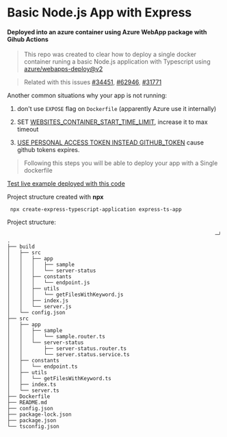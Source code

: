 # Basic Node.js App with Express
#### Deployed into an azure container using Azure WebApp package with Gihub Actions

> This repo was created to clear how to deploy a single docker container runing a basic Node.js application with Typescript using [azure/webapps-deploy@v2]() 

> Related with this issues
> [#34451](https://github.com/MicrosoftDocs/azure-docs/issues/34451), [#62946](https://github.com/MicrosoftDocs/azure-docs/issues/62946), [#31771](https://github.com/MicrosoftDocs/azure-docs/issues/31771)

Another common situations why your app is not running:

1. don't use ``EXPOSE`` flag on ``Dockerfile`` (apparently Azure use it internally)

2. SET [ WEBSITES_CONTAINER_START_TIME_LIMIT](https://docs.microsoft.com/en-us/archive/blogs/waws/things-you-should-know-web-apps-and-linux#if-your-site-doesnt-start-check-the-docker-logapplies-to-web-app-for-containers), increase it to max timeout

3. [USE PERSONAL ACCESS TOKEN INSTEAD GITHUB_TOKEN](https://github.community/t/github-actions-continuous-delivery-with-azure-username-with-uppercase-character/149895/5) cause github tokens expires.


> Following this steps you will be able to deploy your app with a Single dockerfile

[Test live example deployed with this code](https://irvv17-deployment-nodeapp-azure.azurewebsites.net/api/server-status)

Project structure created with **npx**

``` npx create-express-typescript-application express-ts-app```

Project structure:
```
                                                                    ─╯
.
├── build
│   ├── src
│   │   ├── app
│   │   │   ├── sample
│   │   │   └── server-status
│   │   ├── constants
│   │   │   └── endpoint.js
│   │   ├── utils
│   │   │   └── getFilesWithKeyword.js
│   │   ├── index.js
│   │   └── server.js
│   └── config.json
├── src
│   ├── app
│   │   ├── sample
│   │   │   └── sample.router.ts
│   │   └── server-status
│   │       ├── server-status.router.ts
│   │       └── server.status.service.ts
│   ├── constants
│   │   └── endpoint.ts
│   ├── utils
│   │   └── getFilesWithKeyword.ts
│   ├── index.ts
│   └── server.ts
├── Dockerfile
├── README.md
├── config.json
├── package-lock.json
├── package.json
└── tsconfig.json


```
